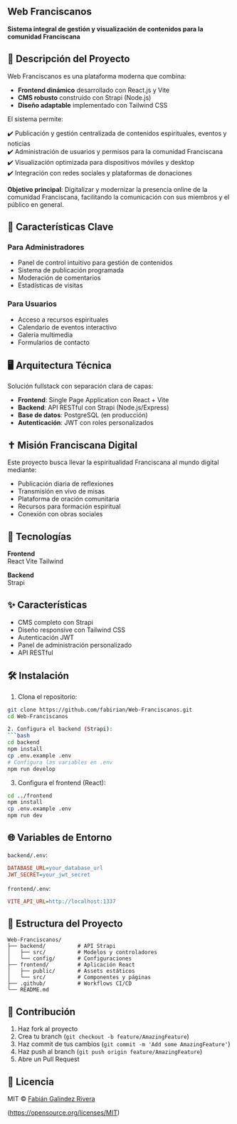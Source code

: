 ## Web Franciscanos

**Sistema integral de gestión y visualización de contenidos para la comunidad Franciscana**

## 📌 Descripción del Proyecto

Web Franciscanos es una plataforma moderna que combina:

- **Frontend dinámico** desarrollado con React.js y Vite
- **CMS robusto** construido con Strapi (Node.js)
- **Diseño adaptable** implementado con Tailwind CSS

El sistema permite:

✔️ Publicación y gestión centralizada de contenidos espirituales, eventos y noticias  
✔️ Administración de usuarios y permisos para la comunidad Franciscana  
✔️ Visualización optimizada para dispositivos móviles y desktop  
✔️ Integración con redes sociales y plataformas de donaciones  

**Objetivo principal**: Digitalizar y modernizar la presencia online de la comunidad Franciscana, facilitando la comunicación con sus miembros y el público en general.

## 🎯 Características Clave

### Para Administradores
- Panel de control intuitivo para gestión de contenidos
- Sistema de publicación programada
- Moderación de comentarios
- Estadísticas de visitas

### Para Usuarios
- Acceso a recursos espirituales
- Calendario de eventos interactivo
- Galería multimedia
- Formularios de contacto

## 🖥️ Arquitectura Técnica

Solución fullstack con separación clara de capas:
- **Frontend**: Single Page Application con React + Vite
- **Backend**: API RESTful con Strapi (Node.js/Express)
- **Base de datos**: PostgreSQL (en producción)
- **Autenticación**: JWT con roles personalizados

## ✝️ Misión Franciscana Digital

Este proyecto busca llevar la espiritualidad Franciscana al mundo digital mediante:
- Publicación diaria de reflexiones
- Transmisión en vivo de misas
- Plataforma de oración comunitaria
- Recursos para formación espiritual
- Conexión con obras sociales

## 🚀 Tecnologías

**Frontend**  
React
Vite
Tailwind

**Backend**  
Strapi

## ✨ Características

- CMS completo con Strapi
- Diseño responsive con Tailwind CSS
- Autenticación JWT
- Panel de administración personalizado
- API RESTful

## 🛠️ Instalación

1. Clona el repositorio:
```bash
git clone https://github.com/fabirian/Web-Franciscanos.git
cd Web-Franciscanos

2. Configura el backend (Strapi):
```bash
cd backend
npm install
cp .env.example .env
# Configura las variables en .env
npm run develop
```

3. Configura el frontend (React):
```bash
cd ../frontend
npm install
cp .env.example .env
npm run dev
```

## 🌐 Variables de Entorno

`backend/.env`:
```ini
DATABASE_URL=your_database_url
JWT_SECRET=your_jwt_secret
```

`frontend/.env`:
```ini
VITE_API_URL=http://localhost:1337
```

## 📂 Estructura del Proyecto

```
Web-Franciscanos/
├── backend/          # API Strapi
│   ├── src/          # Modelos y controladores
│   └── config/       # Configuraciones
├── frontend/         # Aplicación React
│   ├── public/       # Assets estáticos
│   └── src/          # Componentes y páginas
├── .github/          # Workflows CI/CD
└── README.md
```

## 🤝 Contribución

1. Haz fork al proyecto
2. Crea tu branch (`git checkout -b feature/AmazingFeature`)
3. Haz commit de tus cambios (`git commit -m 'Add some AmazingFeature'`)
4. Haz push al branch (`git push origin feature/AmazingFeature`)
5. Abre un Pull Request

## 📄 Licencia

MIT © [Fabián Galindez Rivera](https://github.com/fabirian)

(https://opensource.org/licenses/MIT)
